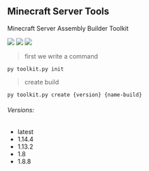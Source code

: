 ## Minecraft Server Tools

Minecraft Server Assembly Builder Toolkit

[![](https://img.shields.io/badge/Created%20by-flexice-success)](http://vk.com/fl3xice) [![](https://img.shields.io/badge/dependency-Python%203.8%20%5E-critical)](https://www.python.org/ftp/python/3.8.1/python-3.8.1.exe) [![](https://img.shields.io/badge/dependency-Java%208%20%5E-critical)](https://www.python.org/ftp/python/3.8.1/python-3.8.1.exe)

> first we write a command

```shell script
py toolkit.py init
```

> create build

```shell script
py toolkit.py create {version} {name-build}
```
###### Versions:

- latest
- 1.14.4
- 1.13.2
- 1.8
- 1.8.8
